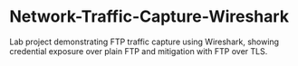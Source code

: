 # Network-Traffic-Capture-Wireshark
Lab project demonstrating FTP traffic capture using Wireshark, showing credential exposure over plain FTP and mitigation with FTP over TLS.
